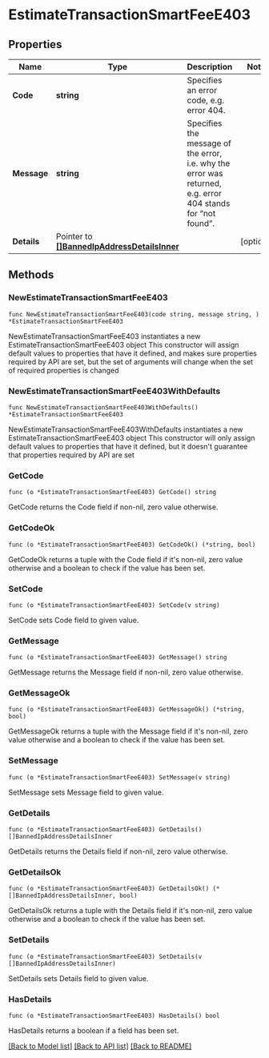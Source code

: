 # EstimateTransactionSmartFeeE403

## Properties

Name | Type | Description | Notes
------------ | ------------- | ------------- | -------------
**Code** | **string** | Specifies an error code, e.g. error 404. | 
**Message** | **string** | Specifies the message of the error, i.e. why the error was returned, e.g. error 404 stands for “not found”. | 
**Details** | Pointer to [**[]BannedIpAddressDetailsInner**](BannedIpAddressDetailsInner.md) |  | [optional] 

## Methods

### NewEstimateTransactionSmartFeeE403

`func NewEstimateTransactionSmartFeeE403(code string, message string, ) *EstimateTransactionSmartFeeE403`

NewEstimateTransactionSmartFeeE403 instantiates a new EstimateTransactionSmartFeeE403 object
This constructor will assign default values to properties that have it defined,
and makes sure properties required by API are set, but the set of arguments
will change when the set of required properties is changed

### NewEstimateTransactionSmartFeeE403WithDefaults

`func NewEstimateTransactionSmartFeeE403WithDefaults() *EstimateTransactionSmartFeeE403`

NewEstimateTransactionSmartFeeE403WithDefaults instantiates a new EstimateTransactionSmartFeeE403 object
This constructor will only assign default values to properties that have it defined,
but it doesn't guarantee that properties required by API are set

### GetCode

`func (o *EstimateTransactionSmartFeeE403) GetCode() string`

GetCode returns the Code field if non-nil, zero value otherwise.

### GetCodeOk

`func (o *EstimateTransactionSmartFeeE403) GetCodeOk() (*string, bool)`

GetCodeOk returns a tuple with the Code field if it's non-nil, zero value otherwise
and a boolean to check if the value has been set.

### SetCode

`func (o *EstimateTransactionSmartFeeE403) SetCode(v string)`

SetCode sets Code field to given value.


### GetMessage

`func (o *EstimateTransactionSmartFeeE403) GetMessage() string`

GetMessage returns the Message field if non-nil, zero value otherwise.

### GetMessageOk

`func (o *EstimateTransactionSmartFeeE403) GetMessageOk() (*string, bool)`

GetMessageOk returns a tuple with the Message field if it's non-nil, zero value otherwise
and a boolean to check if the value has been set.

### SetMessage

`func (o *EstimateTransactionSmartFeeE403) SetMessage(v string)`

SetMessage sets Message field to given value.


### GetDetails

`func (o *EstimateTransactionSmartFeeE403) GetDetails() []BannedIpAddressDetailsInner`

GetDetails returns the Details field if non-nil, zero value otherwise.

### GetDetailsOk

`func (o *EstimateTransactionSmartFeeE403) GetDetailsOk() (*[]BannedIpAddressDetailsInner, bool)`

GetDetailsOk returns a tuple with the Details field if it's non-nil, zero value otherwise
and a boolean to check if the value has been set.

### SetDetails

`func (o *EstimateTransactionSmartFeeE403) SetDetails(v []BannedIpAddressDetailsInner)`

SetDetails sets Details field to given value.

### HasDetails

`func (o *EstimateTransactionSmartFeeE403) HasDetails() bool`

HasDetails returns a boolean if a field has been set.


[[Back to Model list]](../README.md#documentation-for-models) [[Back to API list]](../README.md#documentation-for-api-endpoints) [[Back to README]](../README.md)


